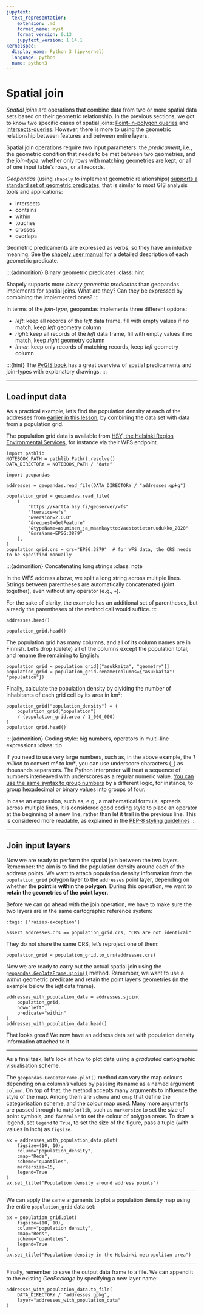 ```yaml
---
jupytext:
  text_representation:
    extension: .md
    format_name: myst
    format_version: 0.13
    jupytext_version: 1.14.1
kernelspec:
  display_name: Python 3 (ipykernel)
  language: python
  name: python3
---
```


# Spatial join

*Spatial joins* are operations that combine data from two or more spatial data
sets based on their geometric relationship. In the previous sections, we got to
know two specific cases of spatial joins: [Point-in-polygon
queries](point-in-polygon-queries) and [intersects-queries](intersect). However,
there is more to using the geometric relationship between features and between
entire layers.

Spatial join operations require two input parameters: the *predicament*, i.e., the
geometric condition that needs to be met between two geometries, and the
*join-type*: whether only rows with matching geometries are kept, or all of one
input table’s rows, or all records. 

*Geopandas* (using `shapely` to implement geometric relationships) [supports a
standard set of geometric
predicates](https://geopandas.org/en/stable/docs/user_guide/mergingdata.html#binary-predicate-joins),
that is similar to most GIS analysis tools and applications:

- intersects
- contains
- within
- touches
- crosses
- overlaps

Geometric predicaments are expressed as verbs, so they have an intuitive
meaning. See the [shapely user
manual](https://shapely.readthedocs.io/en/stable/manual.html#binary-predicates)
for a detailed description of each geometric predicate.


:::{admonition} Binary geometric predicates
:class: hint

Shapely supports more *binary geometric predicates* than geopandas implements
for spatial joins. What are they? Can they be expressed by combining the
implemented ones?
:::


In terms of the *join-type*, geopandas implements three different options:

- *left*: keep all records of the *left* data frame, fill with empty values if
  no match, keep *left* geometry column
- *right*: keep all records of the *left* data frame, fill with empty values if
  no match, keep *right* geometry column
- *inner*: keep only records of matching records, keep *left* geometry column


:::{hint}
The [PyGIS
book](https://pygis.io/docs/e_spatial_joins.html) has a great overview of
spatial predicaments and join-types with explanatory drawings.
:::


---


## Load input data

As a practical example, let’s find the population density at each of the
addresses from [earlier in this lesson](geocoding-in-geopandas), by combining
the data set with data from a population grid.

The population grid data is available from [HSY, the Helsinki Region
Environmental
Services](https://www.hsy.fi/en/environmental-information/open-data/), for
instance via their WFS endpoint.

```{code-cell}
import pathlib 
NOTEBOOK_PATH = pathlib.Path().resolve()
DATA_DIRECTORY = NOTEBOOK_PATH / "data"
```

```{code-cell}
import geopandas

addresses = geopandas.read_file(DATA_DIRECTORY / "addresses.gpkg")

population_grid = geopandas.read_file(
    (
        "https://kartta.hsy.fi/geoserver/wfs"
        "?service=wfs"
        "&version=2.0.0"
        "&request=GetFeature"
        "&typeName=asuminen_ja_maankaytto:Vaestotietoruudukko_2020"
        "&srsName=EPSG:3879"
    ),
)
population_grid.crs = crs="EPSG:3879"  # for WFS data, the CRS needs to be specified manually
```

:::{admonition} Concatenating long strings
:class: note

In the WFS address above, we split a long string across multiple lines. Strings
between parentheses are automatically concatenated (joint together), even
without any operator (e.g., `+`).

For the sake of clarity, the example has an additional set of parentheses, but
already the parentheses of the method call would suffice.
:::


```{code-cell}
addresses.head()
```

```{code-cell}
population_grid.head()
```

The population grid has many columns, and all of its column names are in
Finnish. Let’s drop (delete) all of the columns except the population total,
and rename the remaining to English:

```{code-cell}
population_grid = population_grid[["asukkaita", "geometry"]]
population_grid = population_grid.rename(columns={"asukkaita": "population"})
```

Finally, calculate the population density by dividing the number of inhabitants
of each grid cell by its area in km²:

```{code-cell}
population_grid["population_density"] = (
    population_grid["population"]
    / (population_grid.area / 1_000_000)
)
population_grid.head()
```

:::{admonition} Coding style: big numbers, operators in multi-line expressions
:class: tip

If you need to use very large numbers, such as, in the above example, the *1
million* to convert m² to km², you can use underscore characters (`_`) as
thousands separators. The Python interpreter will treat a sequence of numbers
interleaved with underscores as a regular numeric value.
[You can use the same syntax to group
numbers](https://peps.python.org/pep-0515/) by a different logic, for instance,
to group hexadecimal or binary values into groups of four.

In case an expression, such as, e.g., a mathematical formula, spreads across
multiple lines, it is considered good coding style to place an operator at the
beginning of a new line, rather than let it trail in the previous line. This is
considered more readable, as explained in the [PEP-8 styling
guidelines](https://peps.python.org/pep-0008/#should-a-line-break-before-or-after-a-binary-operator)
:::


---


## Join input layers


Now we are ready to perform the spatial join between the two layers.
Remember: the aim is to find the population density around each of the address
points. We want to attach population density information from the
`population_grid` polygon layer to the `addresses` point layer, depending on
whether the **point is within the polygon**. During this operation, we want to
**retain the geometries of the point layer**.

Before we can go ahead with the join operation, we have to make sure the two
layers are in the same cartographic reference system:

```{code-cell}
:tags: ["raises-exception"]

assert addresses.crs == population_grid.crs, "CRS are not identical"
```

They do not share the same CRS, let’s reproject one of them:

```{code-cell}
population_grid = population_grid.to_crs(addresses.crs)
```

Now we are ready to carry out the actual spatial join using the
[`geopandas.GeoDataFrame.sjoin()`](https://geopandas.org/en/stable/docs/reference/api/geopandas.GeoDataFrame.sjoin.html)
method. Remember, we want to use a *within* geometric predicate and retain the
point layer’s geometries (in the example below the *left* data frame).

```{code-cell}
addresses_with_population_data = addresses.sjoin(
    population_grid,
    how="left",
    predicate="within"
)
addresses_with_population_data.head()
```


That looks great! We now have an address data set with population density
information attached to it. 


---


As a final task, let’s look at how to plot data using a *graduated*
cartographic visualisation scheme. 

The `geopandas.GeoDataFrame.plot()` method can vary the map colours depending on a column’s values by passing its name as a named argument `column`. On top of that, the method accepts many arguments to influence the style of the map. Among them are `scheme` and `cmap` that define the [categorisation scheme](https://geopandas.org/en/stable/gallery/choropleths.html), and the [colour map](https://matplotlib.org/stable/tutorials/colors/colormaps.html) used. Many more arguments are passed through to `matplotlib`, such as `markersize` to set the size of point symbols, and `facecolor` to set the colour of polygon areas. To draw a legend, set `legend` to `True`, to set the size of the figure, pass a tuple (with values in inch) as `figsize`.

```{code-cell}
ax = addresses_with_population_data.plot(
    figsize=(10, 10),
    column="population_density",
    cmap="Reds",
    scheme="quantiles",
    markersize=15,
    legend=True
)
ax.set_title("Population density around address points")
```


---


We can apply the same arguments to plot a population density map using the
entire `population_grid` data set:

```{code-cell}
ax = population_grid.plot(
    figsize=(10, 10),
    column="population_density",
    cmap="Reds",
    scheme="quantiles",
    legend=True
)
ax.set_title("Population density in the Helsinki metropolitan area")

```


---


Finally, remember to save the output data frame to a file. We can append it to
the existing *GeoPackage* by specifying a new layer name:

```{code-cell}
addresses_with_population_data.to_file(
    DATA_DIRECTORY / "addresses.gpkg",
    layer="addresses_with_population_data"
)
